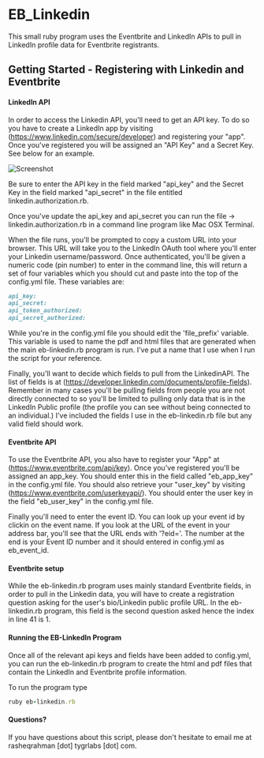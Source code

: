 # EB_Linkedin 

This small ruby program uses the Eventbrite and LinkedIn APIs to pull in LinkedIn profile data for Eventbrite registrants. 

## Getting Started - Registering with Linkedin and Eventbrite


#### LinkedIn API


In order to access the Linkedin API, you'll need to get an API key. To do so you have to create a LinkedIn app by visiting (https://www.linkedin.com/secure/developer) and registering your "app". Once you've registered you will be assigned an "API Key" and a Secret Key. See below for an example.

![Screenshot](https://raw.github.com/rasheqrahman/eb_linkedin/blob/master/linkedin_secret_key.png)

Be sure to enter the API key in the field marked "api_key" and the Secret Key in the field marked "api_secret" in the file entitled linkedin.authorization.rb.

Once you've update the api_key and api_secret you can run the file -> linkedin.authorization.rb in a command line program like Mac OSX Terminal.

When the file runs, you'll be prompted to copy a custom URL into your browser. This URL will take you to the LinkedIn OAuth tool where you'll enter your Linkedin username/password. Once authenticated, you'll be given a numeric code (pin number) to enter in the command line, this will return a set of four variables which you should cut and paste into the top of the config.yml file. These variables are:

``` ruby
api_key: 
api_secret: 
api_token_authorized: 
api_secret_authorized: 
```

While you're in the config.yml file you should edit the 'file_prefix' variable. This variable is used to name the pdf and html files that are generated when the main eb-linkedin.rb program is run. I've put a name that I use when I run the script for your reference.

Finally, you'll want to decide which fields to pull from the LinkedinAPI. The list of fields is at (https://developer.linkedin.com/documents/profile-fields). Remember in many cases you'll be pulling fields from people you are not directly connected to so you'll be limited to pulling only data that is in the LinkedIn Public profile (the profile you can see without being connected to an individual.) I've included the fields I use in the eb-linkedin.rb file but any valid field should work.

#### Eventbrite API


To use the Eventbrite API, you also have to register your "App" at (https://www.eventbrite.com/api/key). Once you've registered you'll be assigned an app_key. You should enter this in the field called "eb_app_key" in the config.yml file. You should also retrieve your "user_key" by visiting (https://www.eventbrite.com/userkeyapi/). You should enter the user key in the field "eb_user_key" in the config.yml file. 

Finally you'll need to enter the event ID. You can look up your event id by clickin on the event name. If you look at the URL of the event in your address bar, you'll see that the URL ends with '?eid=<number>'. The number at the end is your Event ID number and it should entered in config.yml as eb_event_id.
	
#### Eventbrite setup


While the eb-linkedin.rb program uses mainly standard Eventbrite fields, in order to pull in the Linkedin data, you will have to create a registration question asking for the user's bio/Linkedin public profile URL. In the eb-linkedin.rb program, this field is the second question asked hence the index in line 41 is 1.
	
#### Running the EB-LinkedIn Program


Once all of the relevant api keys and fields have been added to config.yml, you can run the eb-linkedin.rb program to create the html and pdf files that contain the LinkedIn and Eventbrite profile information.	

To run the program type 

``` ruby
ruby eb-linkedin.rb
```

#### Questions?

If you have questions about this script, please don't hesitate to email me at rasheqrahman [dot] tygrlabs [dot] com.
